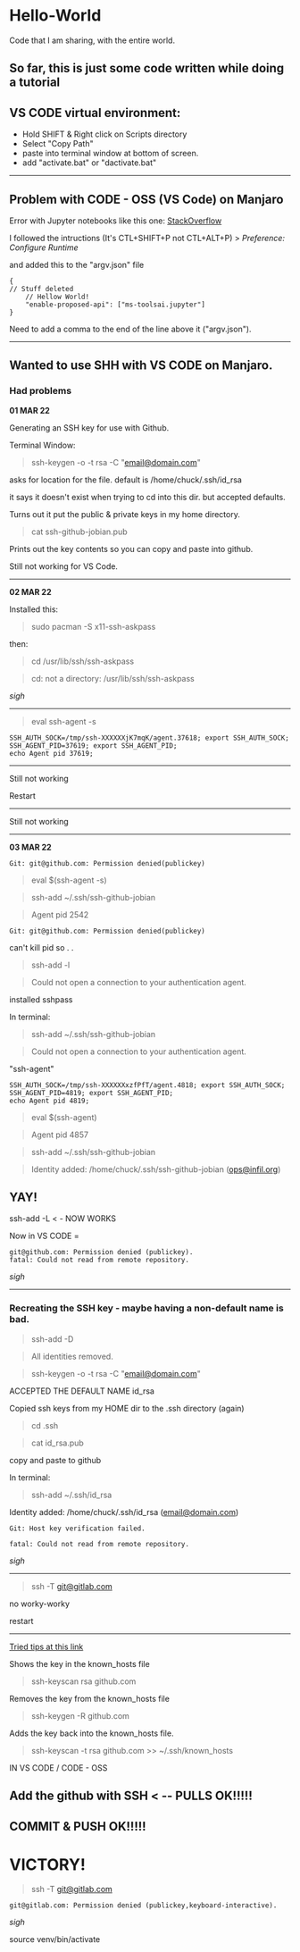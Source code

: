 # Hello-World
Code that I am sharing, with the entire world.

## So far, this is just some code written while doing a tutorial

## VS CODE virtual environment:

- Hold SHIFT & Right click on Scripts directory
- Select "Copy Path"
- paste into terminal window at bottom of screen.
- add "activate.bat" or "dactivate.bat"
___
## Problem with CODE - OSS (VS Code) on Manjaro

Error with Jupyter notebooks like this one:
[StackOverflow](https://stackoverflow.com/questions/71106136/jupyter-extension-for-vscode-on-linux-throws-error-when-doing-anything-jupyter-r/71245496)

I followed the intructions (It's CTL+SHIFT+P not CTL+ALT+P) > *Preference: Configure Runtime*

and added this to the "argv.json" file
>
```
{
// Stuff deleted
	// Hellow World!
	"enable-proposed-api": ["ms-toolsai.jupyter"]
}
```

Need to add a comma to the end of the line above it ("argv.json").

---

## Wanted to use SHH with VS CODE on Manjaro.

### Had problems

**01 MAR 22**


Generating an SSH key for use with Github.

Terminal Window:

> ssh-keygen -o -t rsa -C "email@domain.com"

asks for location for the file.  default is /home/chuck/.ssh/id_rsa

it says it doesn't exist when trying to cd into this dir. but accepted defaults.

Turns out it put the public & private keys in my home directory.

> cat ssh-github-jobian.pub

Prints out the key contents so you can copy and paste into github.

Still not working for VS Code.

___

**02 MAR 22**

Installed this: 

> sudo pacman -S x11-ssh-askpass                                          

then:

> cd /usr/lib/ssh/ssh-askpass 

> cd: not a directory: /usr/lib/ssh/ssh-askpass

*sigh*
___

> eval ssh-agent -s
```
SSH_AUTH_SOCK=/tmp/ssh-XXXXXXjK7mqK/agent.37618; export SSH_AUTH_SOCK;
SSH_AGENT_PID=37619; export SSH_AGENT_PID;
echo Agent pid 37619;
```
___

Still not working

Restart

___

Still not working
___

**03 MAR 22**

```
Git: git@github.com: Permission denied(publickey)
```
> eval $(ssh-agent -s)

> ssh-add ~/.ssh/ssh-github-jobian

> Agent pid 2542
```
Git: git@github.com: Permission denied(publickey)
```

can't kill pid so . .

> ssh-add -l 

> Could not open a connection to your authentication agent.

installed sshpass

In terminal:

> ssh-add ~/.ssh/ssh-github-jobian

> Could not open a connection to your authentication agent.

"ssh-agent"
```
SSH_AUTH_SOCK=/tmp/ssh-XXXXXXxzfPfT/agent.4818; export SSH_AUTH_SOCK;
SSH_AGENT_PID=4819; export SSH_AGENT_PID;
echo Agent pid 4819;
```
> eval $(ssh-agent)

> Agent pid 4857

> ssh-add ~/.ssh/ssh-github-jobian

> Identity added: /home/chuck/.ssh/ssh-github-jobian (ops@infil.org)

## YAY!

ssh-add -L  < - NOW WORKS

Now in VS CODE =
```
git@github.com: Permission denied (publickey).
fatal: Could not read from remote repository.
```

*sigh*
___

### Recreating the SSH key - maybe having a non-default name is bad.

 > ssh-add -D

 > All identities removed.

 > ssh-keygen -o -t rsa -C "email@domain.com"

 ACCEPTED THE DEFAULT NAME id_rsa

 Copied ssh keys from my HOME dir to the .ssh directory (again)

> cd .ssh

> cat id_rsa.pub

copy and paste to github

In terminal:

> ssh-add ~/.ssh/id_rsa

Identity added: /home/chuck/.ssh/id_rsa (email@domain.com)

```
Git: Host key verification failed.

fatal: Could not read from remote repository.
```

*sigh*
___

> ssh -T git@gitlab.com

no worky-worky

restart

___

[Tried tips at this link](https://stackoverflow.com/questions/13363553/git-error-host-key-verification-failed-when-connecting-to-remote-repository)

Shows the key in the known_hosts file

> ssh-keyscan rsa github.com 

Removes the key from the known_hosts file

> ssh-keygen -R github.com

Adds the key back into the known_hosts file.
> ssh-keyscan -t rsa github.com >> ~/.ssh/known_hosts 

IN VS CODE / CODE - OSS

## Add the github with SSH < -- PULLS OK!!!!!

## COMMIT & PUSH OK!!!!!

# VICTORY!

>ssh -T git@gitlab.com   

```
git@gitlab.com: Permission denied (publickey,keyboard-interactive).
```

*sigh*

source venv/bin/activate